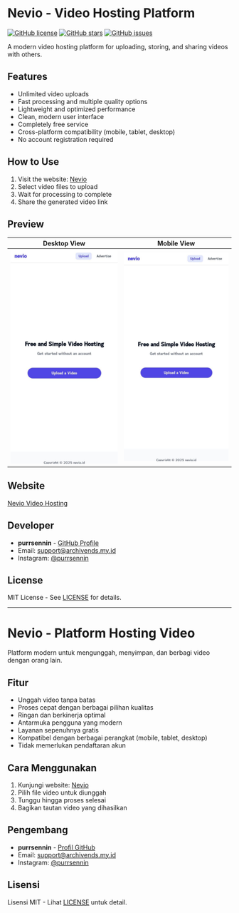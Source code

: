 # Nevio - Video Hosting Platform

[![GitHub license](https://img.shields.io/github/license/purrsennin/nevio?style=flat-square)](https://github.com/purrsennin/nevio/blob/main/LICENSE)
[![GitHub stars](https://img.shields.io/github/stars/purrsennin/nevio?style=flat-square)](https://github.com/purrsennin/nevio/stargazers)
[![GitHub issues](https://img.shields.io/github/issues/purrsennin/nevio?style=flat-square)](https://github.com/purrsennin/nevio/issues)

A modern video hosting platform for uploading, storing, and sharing videos with others.

## Features

- Unlimited video uploads
- Fast processing and multiple quality options
- Lightweight and optimized performance
- Clean, modern user interface
- Completely free service
- Cross-platform compatibility (mobile, tablet, desktop)
- No account registration required

## How to Use

1. Visit the website: [Nevio](https://nevio.vercel.app)
2. Select video files to upload
3. Wait for processing to complete
4. Share the generated video link

## Preview

| Desktop View | Mobile View |
|-------------|-------------|
| ![Desktop](https://raw.githubusercontent.com/purrsennin/DB/main/storage/c7b60421.jpeg) | ![Mobile](https://raw.githubusercontent.com/purrsennin/DB/main/storage/c7b60421.jpeg) |

## Website

[Nevio Video Hosting](https://purrsennin.github.io/nevio/)

## Developer

- **purrsennin** - [GitHub Profile](https://github.com/purrsennin)
- Email: support@archivends.my.id
- Instagram: [@purrsennin](https://instagram.com/sennhndra)

## License

MIT License - See [LICENSE](LICENSE) for details.

---

# Nevio - Platform Hosting Video

Platform modern untuk mengunggah, menyimpan, dan berbagi video dengan orang lain.

## Fitur

- Unggah video tanpa batas
- Proses cepat dengan berbagai pilihan kualitas
- Ringan dan berkinerja optimal
- Antarmuka pengguna yang modern
- Layanan sepenuhnya gratis
- Kompatibel dengan berbagai perangkat (mobile, tablet, desktop)
- Tidak memerlukan pendaftaran akun

## Cara Menggunakan

1. Kunjungi website: [Nevio](https://nevio.vercel.app)
2. Pilih file video untuk diunggah
3. Tunggu hingga proses selesai
4. Bagikan tautan video yang dihasilkan

## Pengembang

- **purrsennin** - [Profil GitHub](https://github.com/purrsennin)
- Email: support@archivends.my.id
- Instagram: [@purrsennin](https://instagram.com/sennhndra)

## Lisensi

Lisensi MIT - Lihat [LICENSE](LICENSE) untuk detail.
